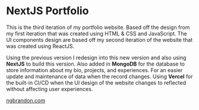 # NextJS Portfolio

This is the third iteration of my portfolio website. Based off the design from my first iteration that was created using HTML & CSS and JavaScript. The UI components design are based off my second iteration of the website that was created using ReactJS. 

Using the previous version I redesign into this new version and also using  **NextJS** to build this version. Also added in **MongoDB** for the database to store information about my bio, projects, and experiences. For an easier update and maintenance of data when the record changes. Using **Vercel** for the built-in CI/CD when the UI design of the website changes to reflected without affecting user experiences.

[ngbrandon.com](https://www.ngbrandon.com/)